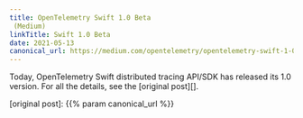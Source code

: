 ```yaml
---
title: OpenTelemetry Swift 1.0 Beta
 (Medium)
linkTitle: Swift 1.0 Beta
date: 2021-05-13
canonical_url: https://medium.com/opentelemetry/opentelemetry-swift-1-0-beta-8f729fd058b2
---
```


Today, OpenTelemetry Swift distributed tracing API/SDK has released its 1.0
version. For all the details, see the [original post][].

[original post]: {{% param canonical_url %}}
